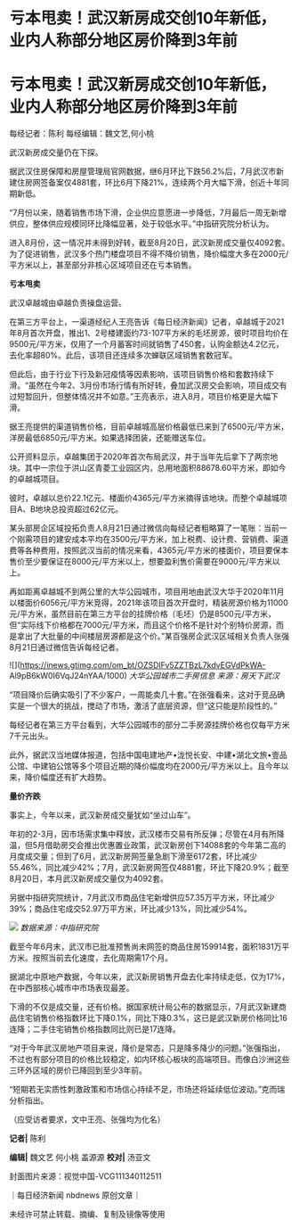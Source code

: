 # 亏本甩卖！武汉新房成交创10年新低，业内人称部分地区房价降到3年前

# 亏本甩卖！武汉新房成交创10年新低，业内人称部分地区房价降到3年前

每经记者：陈利 每经编辑：魏文艺,何小桃

武汉新房成交量仍在下探。

据武汉住房保障和房屋管理局官网数据，继6月环比下跌56.2%后，7月武汉市新建住房网签备案仅4881套，环比6月下降21%，连续两个月大幅下滑，创近十年同期新低。

“7月份以来，随着销售市场下滑，企业供应意愿进一步降低，7月最后一周无新增供应，整体供应规模同环比降幅显著，处于较低水平。”中指研究院分析认为。

进入8月份，这一情况并未得到好转，截至8月20日，武汉新房成交量仅4092套。为了促进销售，武汉多个热门楼盘项目不得不降价销售，降价幅度大多在2000元/平方米以上，甚至部分非核心区域项目还在亏本销售。

**亏本甩卖**

武汉卓越城由卓越负责操盘运营。

在第三方平台上，一渠道经纪人王亮告诉《每日经济新闻》记者，卓越城于2021年8月首次开盘，推出1、2号楼建面约73-107平方米的毛坯房源，彼时项目均价在9500元/平方米，仅用了一个月蓄客时间就销售了450套，认购金额达4.2亿元，去化率超80%。此后，该项目还连续多次蝉联区域销售套数冠军。

但此后，由于行业下行及新冠疫情等因素影响，该项目销售价格和套数持续下滑。“虽然在今年2、3月份市场行情有所好转，叠加武汉房交会影响，项目成交有过短暂回升，但整体情况并不如意。”王亮表示，进入8月，项目价格更是大幅下滑。

据王亮提供的渠道销售价格，目前卓越城高层价格最低已来到了6500元/平方米，洋房最低6850元/平方米。如果选择团装，还能赠送车位。

公开资料显示，卓越集团于2020年首次布局武汉，并于当年先后拿下了两宗地块。其中一宗位于洪山区青菱工业园区内，总用地面积88678.60平方米，即如今的卓越城项目。

彼时，卓越以总价22.1亿元、楼面价4365元/平方米摘得该地块。而整个卓越城项目A、B地块总投资超过62亿元。

某头部房企区域投拓负责人8月21日通过微信向每经记者粗略算了一笔账：当前一个刚需项目的建安成本平均在3500元/平方米，加上税费、设计费、营销费、渠道费等各种费用，按照武汉当前的情况来看，4365元/平方米的楼面价，项目要保本售价至少要保证在8000元/平方米以上，想要盈利售价需要在9000元/平方米以上。

再如距离卓越城不到两公里的大华公园城市，项目用地由武汉大华于2020年11月以楼面价6056元/平方米竞得，2021年该项目首次开盘时，精装房源价格为11000元/平方米，虽然目前在第三方平台的挂牌价格（毛坯）仍是8500元/平方米，但“实际线下价格都在7000元/平方米，而且这个价格不是针对个别特价房源，而是拿出了大批量的中间楼层房源都是这个价。”某百强房企武汉区域相关负责人张强8月21日通过微信告诉每经记者。

![](https://inews.gtimg.com/om_bt/OZSDlFv5ZZTBzL7kdvEGVdPkWA-
Al9pB6kW0I6VqJ24nYAA/1000) _大华公园城市二手房信息 来源：房天下武汉_

“项目降价后确实吸引了不少客户，一周能卖几十套。”在张强看来，这对于竞品确实是一个很大的挑战，搅动了市场，激活了底层资源，但“这只能是阶段性的。”

每经记者在第三方平台看到，大华公园城市的部分二手房源挂牌价格也仅每平方米7千元出头。

此外，据武汉当地媒体报道，包括中国电建地产•泷悦长安、中建•湖北文旅•壹品公馆、中建铂公馆等多个项目近期的降价幅度均在2000元/平方米以上。且今年以来，降价幅度还有扩大趋势。

**量价齐跌**

事实上，今年以来，武汉新房成交量犹如“坐过山车”。

年初的2-3月，因市场需求集中释放，武汉楼市交易有所反弹；尽管在4月有所降温，但5月借助房交会推出优惠置业政策，武汉新房创下14088套的今年第二高的月度成交量；但到了6月，武汉新房网签量急剧下滑至6172套，环比减少55.46%，同比减少42%；7月，武汉新房网签仅4881套，环比下降20.9%；截至8月20日，本月武汉新房成交量仅为4092套。

另据中指研究院统计，7月武汉市商品住宅新增供应57.35万平方米，环比减少39%；商品住宅成交52.97万平方米，环比减少13%，同比减少54%。

![](https://inews.gtimg.com/om_bt/OABgAJCpcA02zLxXMuRL5Xfcd5cPiFjazEH1526kUViBsAA/1000)
_数据来源：中指研究院_

截至今年6月末，武汉市已批准预售尚未网签的商品住房159914套，面积1831万平方米。按照当前去化速度，去化周期需17个月。

据湖北中原地产数据，今年以来，武汉新房销售开盘去化率持续走低，仅为17%，在中西部核心城市中市场表现最差。

下滑的不仅是成交量，还有价格。据国家统计局公布的数据显示，7月武汉新建商品住宅销售价格指数环比下降0.1%，同比下降0.3%，这已是武汉新房价格同比16连降；二手住宅销售价格指数同比则已是17连降。

“对于今年武汉房地产项目来说，降价是常态，只是降多降少的问题。”张强指出，不过也有部分项目的价格比较稳定，如内环核心板块的高端项目。而像白沙洲这些三环外区域的房价已降回到至少3年前。

“短期若无实质性刺激政策和市场信心持续不足，市场还将延续低位波动。”克而瑞分析指出。

（应受访者要求，文中王亮、张强均为化名）

**记者|** 陈利

**编辑|** 魏文艺 何小桃 盖源源 **校对|** 汤亚文

封面图片来源：视觉中国-VCG111340112511

｜每日经济新闻 nbdnews 原创文章｜

未经许可禁止转载、摘编、复制及镜像等使用

